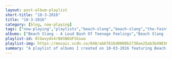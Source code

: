 ```yaml
---
layout: post-album-playlist
short-title: "10-3-2016"
title: "10-3-2016"
category: [blog, now-playing]
tags: ["now-playing","playlists","beach-slang","beach-slang","the-faint","yellowcard","bon-iver","white-reaper","against-me!","local-natives","dawes","tennyson","dj-sorama","st.-mic"]
albums: ["Beach Slang - A Loud Bash Of Teenage Feelings","Beach Slang - The Things We Do To Find People Who Feel Like Us","The Faint - CAPSULE:1999-2016","Yellowcard - Yellowcard","Bon Iver - 22, A Million","White Reaper - White Reaper Does It Again","Against Me! - Shape Shift With Me","Local Natives - Sunlit Youth","Dawes - We're All Gonna Die","Tennyson - Like What - EP","DJ Sorama - Trebla LP","St. Mic - Solar March"]
playlist-id: 0lGwvydv4rN4SN6GFSGswa
playlist-img: https://mosaic.scdn.co/640/ab67616d0000b2730ae25ab3b49836a96a9f4c4aab67616d0000b27356239d39d6ea126e2ba8ab29ab67616d0000b27379c390f250f7419c57f6bc64ab67616d0000b273e2c63acf17ddc2f29b1e8652
summary: "A playlist of albums I created on 10-03-2016 featuring Beach Slang, Beach Slang, The Faint, Yellowcard, Bon Iver, White Reaper, Against Me!, Local Natives, Dawes, Tennyson, DJ Sorama, and St. Mic"
---
```

